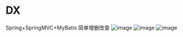 # DX
Spring+SpringMVC+MyBatis  简单增删改查
![image](https://github.com/NiceMidnight/DX/assets/104011618/5f0f128f-01d0-4495-8f6b-d42152cdbdd1)
![image](https://github.com/NiceMidnight/DX/assets/104011618/70c0b6a2-332d-4008-9de0-18289f6c786a)
![image](https://github.com/NiceMidnight/DX/assets/104011618/4c66c93b-166f-43e5-aac7-51bfb6b93188)
